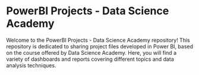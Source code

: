 # PowerBI Projects - Data Science Academy

Welcome to the PowerBI Projects - Data Science Academy repository! This repository is dedicated to sharing project files developed in Power BI, based on the course offered by Data Science Academy. Here, you will find a variety of dashboards and reports covering different topics and data analysis techniques.
